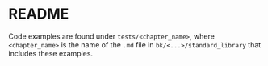 # README

Code examples are found under `tests/<chapter_name>`, where `<chapter_name>` is the name of the `.md` file in `bk/<...>/standard_library` that includes these examples.
